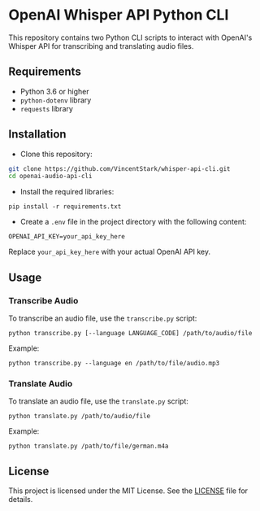 # OpenAI Whisper API Python CLI

This repository contains two Python CLI scripts to interact with OpenAI's Whisper API for transcribing and translating audio files.

## Requirements

- Python 3.6 or higher
- `python-dotenv` library
- `requests` library

## Installation

- Clone this repository:

```bash
git clone https://github.com/VincentStark/whisper-api-cli.git
cd openai-audio-api-cli
```

- Install the required libraries:

```shell
pip install -r requirements.txt
```

- Create a `.env` file in the project directory with the following content:

```shell
OPENAI_API_KEY=your_api_key_here
```

Replace `your_api_key_here` with your actual OpenAI API key.

## Usage

### Transcribe Audio

To transcribe an audio file, use the `transcribe.py` script:

```shell
python transcribe.py [--language LANGUAGE_CODE] /path/to/audio/file
```

Example:

```shell
python transcribe.py --language en /path/to/file/audio.mp3
```

### Translate Audio

To translate an audio file, use the `translate.py` script:

```shell
python translate.py /path/to/audio/file
```

Example:

```shell
python translate.py /path/to/file/german.m4a
```

## License

This project is licensed under the MIT License. See the [LICENSE](LICENSE.md) file for details.
